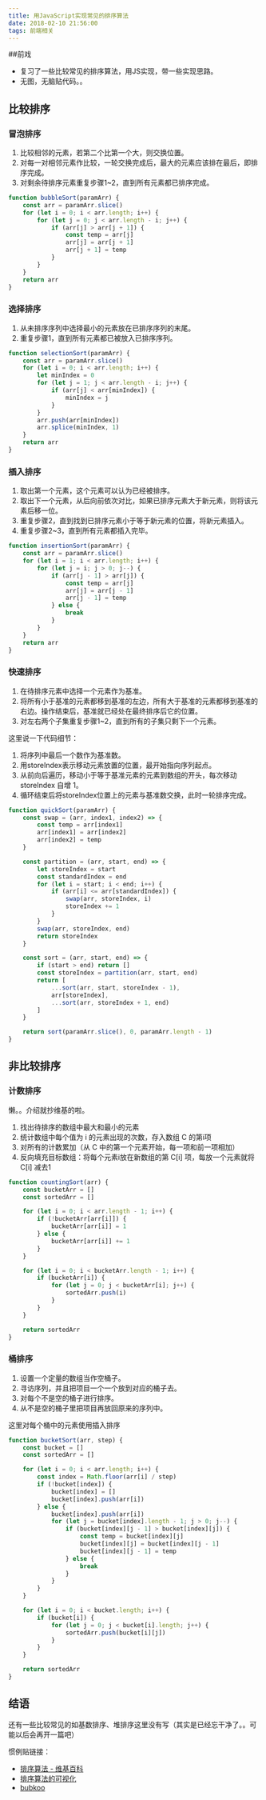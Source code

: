 ```yaml
---
title: 用JavaScript实现常见的排序算法
date: 2018-02-10 21:56:00
tags: 前端相关
---
```


##前戏

- 复习了一些比较常见的排序算法，用JS实现，带一些实现思路。
- 无图，无脑贴代码。。

## 比较排序

### 冒泡排序

1. 比较相邻的元素，若第二个比第一个大，则交换位置。
2. 对每一对相邻元素作比较，一轮交换完成后，最大的元素应该排在最后，即排序完成。
3. 对剩余待排序元素重复步骤1~2，直到所有元素都已排序完成。

``` js
function bubbleSort(paramArr) {
    const arr = paramArr.slice()
    for (let i = 0; i < arr.length; i++) {
        for (let j = 0; j < arr.length - i; j++) {
            if (arr[j] > arr[j + 1]) {
                const temp = arr[j]
                arr[j] = arr[j + 1]
                arr[j + 1] = temp
            }
        }
    }
    return arr
}
```

### 选择排序

1. 从未排序序列中选择最小的元素放在已排序序列的末尾。
2. 重复步骤1，直到所有元素都已被放入已排序序列。

``` js
function selectionSort(paramArr) {
    const arr = paramArr.slice()
    for (let i = 0; i < arr.length; i++) {
        let minIndex = 0
        for (let j = 1; j < arr.length - i; j++) {
            if (arr[j] < arr[minIndex]) {
                minIndex = j
            }
        }
        arr.push(arr[minIndex])
        arr.splice(minIndex, 1)
    }
    return arr
}
```

### 插入排序

1. 取出第一个元素，这个元素可以认为已经被排序。
2. 取出下一个元素，从后向前依次对比，如果已排序元素大于新元素，则将该元素后移一位。
3. 重复步骤2，直到找到已排序元素小于等于新元素的位置，将新元素插入。
4. 重复步骤2~3，直到所有元素都插入完毕。

``` js
function insertionSort(paramArr) {
    const arr = paramArr.slice()
    for (let i = 1; i < arr.length; i++) {
        for (let j = i; j > 0; j--) {
            if (arr[j - 1] > arr[j]) {
                const temp = arr[j]
                arr[j] = arr[j - 1]
                arr[j - 1] = temp
            } else {
                break
            }
        }
    }
    return arr
}
```

### 快速排序

1. 在待排序元素中选择一个元素作为基准。
2. 将所有小于基准的元素都移到基准的左边，所有大于基准的元素都移到基准的右边。操作结束后，基准就已经处在最终排序后它的位置。
3. 对左右两个子集重复步骤1~2，直到所有的子集只剩下一个元素。

这里说一下代码细节：

1. 将序列中最后一个数作为基准数。
2. 用storeIndex表示移动元素放置的位置，最开始指向序列起点。
3. 从前向后遍历，移动小于等于基准元素的元素到数组的开头，每次移动 storeIndex 自增 1。
4. 循环结束后将storeIndex位置上的元素与基准数交换，此时一轮排序完成。

``` js
function quickSort(paramArr) {
    const swap = (arr, index1, index2) => {
        const temp = arr[index1]
        arr[index1] = arr[index2]
        arr[index2] = temp
    }

    const partition = (arr, start, end) => {
        let storeIndex = start
        const standardIndex = end
        for (let i = start; i < end; i++) {
            if (arr[i] <= arr[standardIndex]) {
                swap(arr, storeIndex, i)
                storeIndex += 1
            }
        }
        swap(arr, storeIndex, end)
        return storeIndex
    }

    const sort = (arr, start, end) => {
        if (start > end) return []
        const storeIndex = partition(arr, start, end)
        return [
            ...sort(arr, start, storeIndex - 1),
            arr[storeIndex],
            ...sort(arr, storeIndex + 1, end)
        ]
    }

    return sort(paramArr.slice(), 0, paramArr.length - 1)
}
```

## 非比较排序

### 计数排序

懒。。介绍就抄维基的啦。

1. 找出待排序的数组中最大和最小的元素
2. 统计数组中每个值为 i 的元素出现的次数，存入数组 C 的第i项
3. 对所有的计数累加（从 C 中的第一个元素开始，每一项和前一项相加）
4. 反向填充目标数组：将每个元素i放在新数组的第 C[i] 项，每放一个元素就将 C[i] 减去1

``` js
function countingSort(arr) {
    const bucketArr = []
    const sortedArr = []

    for (let i = 0; i < arr.length - 1; i++) {
        if (!bucketArr[arr[i]]) {
            bucketArr[arr[i]] = 1
        } else {
            bucketArr[arr[i]] += 1
        }
    }

    for (let i = 0; i < bucketArr.length - 1; i++) {
        if (bucketArr[i]) {
            for (let j = 0; j < bucketArr[i]; j++) {
                sortedArr.push(i)
            }
        }
    }

    return sortedArr
}
```

### 桶排序

1. 设置一个定量的数组当作空桶子。
2. 寻访序列，并且把项目一个一个放到对应的桶子去。
3. 对每个不是空的桶子进行排序。
4. 从不是空的桶子里把项目再放回原来的序列中。

这里对每个桶中的元素使用插入排序

``` js
function bucketSort(arr, step) {
    const bucket = []
    const sortedArr = []

    for (let i = 0; i < arr.length; i++) {
        const index = Math.floor(arr[i] / step)
        if (!bucket[index]) {
            bucket[index] = []
            bucket[index].push(arr[i])
        } else {
            bucket[index].push(arr[i])
            for (let j = bucket[index].length - 1; j > 0; j--) {
                if (bucket[index][j - 1] > bucket[index][j]) {
                    const temp = bucket[index][j]
                    bucket[index][j] = bucket[index][j - 1]
                    bucket[index][j - 1] = temp
                } else {
                    break
                }
            }
        }
    }

    for (let i = 0; i < bucket.length; i++) {
        if (bucket[i]) {
            for (let j = 0; j < bucket[i].length; j++) {
                sortedArr.push(bucket[i][j])
            }
        }
    }

    return sortedArr
}
```

## 结语

还有一些比较常见的如基数排序、堆排序这里没有写（其实是已经忘干净了。。可能以后会再开一篇吧）

惯例贴链接：

- [排序算法 - 维基百科](https://zh.wikipedia.org/wiki/%E6%8E%92%E5%BA%8F%E7%AE%97%E6%B3%95#%E6%8E%92%E5%BA%8F%E7%AE%97%E6%B3%95%E5%88%97%E8%A1%A8)
- [排序算法的可视化](https://visualgo.net/bn/sorting)
- [bubkoo](http://bubkoo.com/tags/algorithm/)
